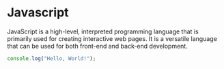 
# Javascript

JavaScript is a high-level, interpreted programming language that is primarily used for creating interactive web pages. It is a versatile language that can be used for both front-end and back-end development.


```javascript
console.log("Hello, World!");
```
